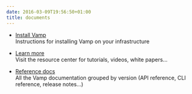 ```yaml
---
date: 2016-03-09T19:56:50+01:00
title: documents
---
```


* [Install Vamp](/getstarted/installvamp/)  
Instructions for installing Vamp on your infrastructure

* [Learn more](learn/)  
Visit the resource center for tutorials, videos, white papers...  
  
* [Reference docs](reference/)  
All the Vamp documentation grouped by version (API reference, CLI reference, release notes...)
